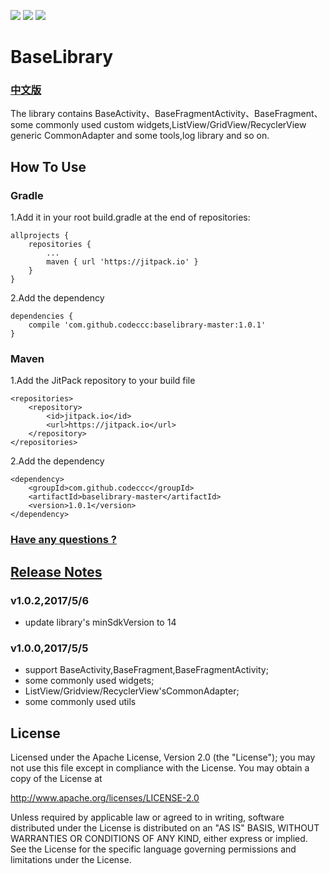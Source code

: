 ![](https://img.shields.io/hexpm/l/plug.svg) 
![](https://img.shields.io/badge/JitPack-1.0.2-green.svg)
![](https://img.shields.io/badge/Maven-1.0.2-orange.svg)

 # BaseLibrary 
### [中文版](https://github.com/FancyOnePoint/BaseLibrary)
The library contains BaseActivity、BaseFragmentActivity、BaseFragment、some commonly used custom widgets,ListView/GridView/RecyclerView generic CommonAdapter and some tools,log library and so on.

## How To Use

### Gradle

1.Add it in your root build.gradle at the end of repositories:

```
allprojects {
	repositories {
		...
		maven { url 'https://jitpack.io' }
	}
}
```

2.Add the dependency
```
dependencies {
	compile 'com.github.codeccc:baselibrary-master:1.0.1'
}
```

### Maven

1.Add the JitPack repository to your build file

```
<repositories>
	<repository>
	    <id>jitpack.io</id>
	    <url>https://jitpack.io</url>
	</repository>
</repositories>
```

2.Add the dependency

```
<dependency>
    <groupId>com.github.codeccc</groupId>
    <artifactId>baselibrary-master</artifactId>
    <version>1.0.1</version>
</dependency>
```

### [Have any questions ?](https://github.com/codeccc/baselibrary-master/blob/master/docs/NOTICE.md "常见问题")

## [Release Notes](https://github.com/codeccc/baselibrary-master/blob/master/docs/update.md "更新日志")

### v1.0.2,2017/5/6
- update library's minSdkVersion to 14

### v1.0.0,2017/5/5

- support BaseActivity,BaseFragment,BaseFragmentActivity;
- some commonly used widgets;
- ListView/Gridview/RecyclerView'sCommonAdapter;
- some commonly used utils

## License

Licensed under the Apache License, Version 2.0 (the "License"); you may not use this file except in compliance with the License. You may obtain a copy of the License at

http://www.apache.org/licenses/LICENSE-2.0

Unless required by applicable law or agreed to in writing, software distributed under the License is distributed on an "AS IS" BASIS, WITHOUT WARRANTIES OR CONDITIONS OF ANY KIND, either express or implied. See the License for the specific language governing permissions and limitations under the License.
